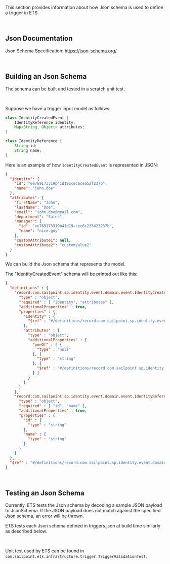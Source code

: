 This section provides information about how Json schema is used to define a trigger in ETS.


<br />


## Json Documentation

Json Schema Specification: https://json-schema.org/


<br />


## Building an Json Schema

The schema can be built and tested in a scratch unit test.

<br />

Suppose we have a trigger input model as follows:

```java
class IdentityCreatedEvent {
    IdentityReference identity;
    Map<String, Object> attributes;
}

class IdentityReference {
    String id;
    String name;
}
```

Here is an example of how `IdentityCreatedEvent` is represented in JSON:

```json
{
  "identity": {
    "id": "ee769173319b41d19ccec6cea52f237b",
    "name": "john.doe"
  },
  "attributes": {
    "firstName": "John",
    "lastName": "Doe",
    "email": "john.doe@gmail.com",
    "department": "Sales",
    "manager": {
      "id": "ee769173319b41d19ccec6c235423237b",
      "name": "nice.guy"
    },
    "customAttribute1": null,
    "customAttribute2": "customValue2"
  }
}
```

We can build the Json schema that represents the model.

The "IdentityCreatedEvent" schema will be printed out like this:

```json
{
  "definitions" : {
    "record:com.sailpoint.sp.identity.event.domain.event.IdentityCreatedEvent" : {
      "type" : "object",
      "required" : [ "identity", "attributes" ],
      "additionalProperties" : true,
      "properties" : {
        "identity" : {
          "$ref" : "#/definitions/record:com.sailpoint.sp.identity.event.domain.event.IdentityReference"
        },
        "attributes" : {
          "type" : "object",
          "additionalProperties" : {
            "oneOf" : [ {
              "type" : "null"
            }, {
              "type" : "string"
            }, {
              "$ref" : "#/definitions/record:com.sailpoint.sp.identity.event.domain.event.IdentityReference"
            } ]
          }
        }
      }
    },
    "record:com.sailpoint.sp.identity.event.domain.event.IdentityReference" : {
      "type" : "object",
      "required" : [ "id", "name" ],
      "additionalProperties" : true,
      "properties" : {
        "id" : {
          "type" : "string"
        },
        "name" : {
          "type" : "string"
        }
      }
    }
  },
  "$ref" : "#/definitions/record:com.sailpoint.sp.identity.event.domain.event.IdentityCreatedEvent"
}
```
<br />


## Testing an Json Schema

Currently, ETS tests the Json schema by decoding a sample JSON payload to JsonSchema. If the JSON payload does
not match against the specified Json schema, an error will be thrown.

ETS tests each Json schema defined in triggers.json at build time similarly as described below.

<br />

Unit test used by ETS can be found in `com.sailpoint.ets.infrastructure.trigger.TriggerValidationTest`.


<br />
